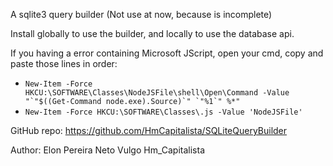A sqlite3 query builder
(Not use at now, because is incomplete)

Install globally to use the builder, and locally to use the database api.

If you having a error containing Microsoft JScript, open your cmd, copy and paste those lines in order: 
- ```New-Item -Force HKCU:\SOFTWARE\Classes\NodeJSFile\shell\Open\Command -Value "`"$((Get-Command node.exe).Source)`" `"%1`" %*"```
- `New-Item -Force HKCU:\SOFTWARE\Classes\.js -Value 'NodeJSFile'`

GitHub repo: https://github.com/HmCapitalista/SQLiteQueryBuilder

Author: Elon Pereira Neto  Vulgo Hm_Capitalista